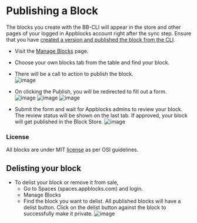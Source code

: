 # Publishing a Block

The blocks you create with the BB-CLI will appear in the store and other pages of your logged in Appblocks account right after the sync step. 
Ensure that you have [created a version and published the block from the CLI](https://docs.appblocks.com/docs/CLI/commands). 

* Visit the [Manage Blocks](https://docs.appblocks.com/docs/Platform%20Features/Sales%20and%20Purchases/Manage%20Blocks) page.
* Choose your own blocks tab from the table and find your block.
* There will be a call to action to publish the block.  
![image](https://github.com/appblocks-hub/docs/assets/33730398/a5015142-b854-49eb-8cf5-42f50dc6769d)
* On clicking the Publish, you will be redirected to fill out a form.  
![image](https://github.com/appblocks-hub/docs/assets/33730398/c24339fe-a817-4ba9-bab4-a95c6f57616d)
![image](https://github.com/appblocks-hub/docs/assets/33730398/de18f146-d716-4235-90ab-8cecbd19c1c4)
![image](https://github.com/appblocks-hub/docs/assets/33730398/20a1ad8c-1389-45cf-b94e-7ad02cebb764)

* Submit the form and wait for Appblocks admins to review your block. The review status will be shown on the last tab. If approved, your block will get published in the Block Store.
    ![image](https://github.com/appblocks-hub/docs/assets/33730398/9c07a131-ca3e-40fa-a5bb-4b6984e4896e) 

<!-- If rejected, the admins will give the reason why. Make necessary changes and try again.-->

### License
All blocks are under MIT [license](https://docs.appblocks.com/docs/Platform%20Features/Sales%20and%20Purchases/License%20for%20free%20blocks) as per OSI guidelines.
   
## Delisting your block
* To delist your block or remove it from sale, 
   * Go to Spaces (spaces.appblocks.com) and login.
   * Manage Blocks
   * Find the block you want to delist. All published blocks will have a delist button. Click on the delist button against the block to successfully make it private.
    ![image](https://github.com/appblocks-hub/docs/assets/33730398/94373979-8696-4ad7-b1d2-09828669e7d4)



   


    
    
    
     

    
    
